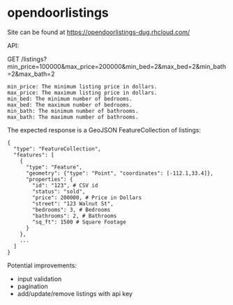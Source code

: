 # opendoorlistings

Site can be found at https://opendoorlistings-dug.rhcloud.com/

API:

GET /listings?min_price=100000&max_price=200000&min_bed=2&max_bed=2&min_bath=2&max_bath=2
```
min_price: The minimum listing price in dollars.
max_price: The maximum listing price in dollars.
min_bed: The minimum number of bedrooms.
max_bed: The maximum number of bedrooms.
min_bath: The minimum number of bathrooms.
max_bath: The maximum number of bathrooms.
```

The expected response is a GeoJSON FeatureCollection of listings:
```
{
  "type": "FeatureCollection",
  "features": [
    {
      "type": "Feature",
      "geometry": {"type": "Point", "coordinates": [-112.1,33.4]},
      "properties": {
        "id": "123", # CSV id
        "status": "sold",
        "price": 200000, # Price in Dollars
        "street": "123 Walnut St",
        "bedrooms": 3, # Bedrooms
        "bathrooms": 2, # Bathrooms
        "sq_ft": 1500 # Square Footage
      }
    },
    ...
  ]
}
```

Potential improvements:
- input validation
- pagination
- add/update/remove listings with api key
